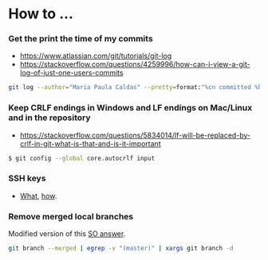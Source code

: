 # How to ...

### Get the print the time of my commits

- https://www.atlassian.com/git/tutorials/git-log
- https://stackoverflow.com/questions/4259996/how-can-i-view-a-git-log-of-just-one-users-commits

```bash
git log --author="Maria Paula Caldas" --pretty=format:"%cn committed %h on %cd"
```

### Keep CRLF endings in Windows and LF endings on Mac/Linux and in the repository

- https://stackoverflow.com/questions/5834014/lf-will-be-replaced-by-crlf-in-git-what-is-that-and-is-it-important

```bash
$ git config --global core.autocrlf input
```

### SSH keys

- [What](https://serverfault.com/a/430069), [how](http://happygitwithr.com/ssh-keys.html).

### Remove merged local branches

Modified version of this [SO answer](https://stackoverflow.com/a/6127884).

```bash
git branch --merged | egrep -v "(master)" | xargs git branch -d
```
